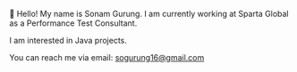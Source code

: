 👋 Hello! My name is Sonam Gurung. I am currently working at Sparta Global as a Performance Test Consultant.

I am interested in Java projects.

You can reach me via email: sogurung16@gmail.com
